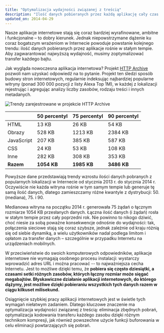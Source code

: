 ```yaml
---
title: "Optymalizacja wydajności związanej z treścią"
description: "Ilość danych pobieranych przez każdą aplikację cały czas rośnie. Aby zagwarantować najwyższą wydajność, musimy zoptymalizować transfer każdego bajtu."
updated_on: 2014-04-29
---
```


<p class="intro">
  Nasze aplikacje internetowe stają się coraz bardziej wyrafinowane, ambitne i funkcjonalne &ndash; to dobry kierunek. Jednak niepowstrzymane dążenie ku coraz bogatszym wrażeniom w Internecie powoduje powstanie kolejnego trendu: ilość danych pobieranych przez aplikacje rośnie w stałym tempie. Aby zagwarantować najwyższą wydajność, musimy zoptymalizować transfer każdego bajtu.
</p>


Jak wygląda nowoczesna aplikacja internetowa? Projekt [HTTP Archive](http://httparchive.org/) pozwoli nam uzyskać odpowiedź na to pytanie. Projekt ten śledzi sposób budowy stron internetowych, regularnie indeksując najbardziej popularne witryny (ponad 300 000 pozycji z listy Alexa Top 1M), w każdej z lokalizacji rejestrując i agregując analizy liczby zasobów, rodzaju treści i innych metadanych.

<img src="images/http-archive-trends.png" class="center" alt="Trendy zarejestrowane w projekcie HTTP Archive">

<table class="mdl-data-table mdl-js-data-table">
<thead>
  <tr>
    <th></th>
    <th>50 percentyl</th>
    <th>75 percentyl</th>
    <th>90 percentyl</th>
  </tr>
</thead>
<tr>
  <td data-th="typ">HTML</td>
  <td data-th="50%">13 KB</td>
  <td data-th="75%">26 KB</td>
  <td data-th="90%">54 KB</td>
</tr>
<tr>
  <td data-th="typ">Obrazy</td>
  <td data-th="50%">528 KB</td>
  <td data-th="75%">1213 KB</td>
  <td data-th="90%">2384 KB</td>
</tr>
<tr>
  <td data-th="typ">JavaScript</td>
  <td data-th="50%">207 KB</td>
  <td data-th="75%">385 KB</td>
  <td data-th="90%">587 KB</td>
</tr>
<tr>
  <td data-th="typ">CSS</td>
  <td data-th="50%">24 KB</td>
  <td data-th="75%">53 KB</td>
  <td data-th="90%">108 KB</td>
</tr>
<tr>
  <td data-th="typ">Inne</td>
  <td data-th="50%">282 KB</td>
  <td data-th="75%">308 KB</td>
  <td data-th="90%">353 KB</td>
</tr>
<tr>
  <td data-th="typ"><strong>Razem</strong></td>
  <td data-th="50%"><strong>1054 KB</strong></td>
  <td data-th="75%"><strong>1985 KB</strong></td>
  <td data-th="90%"><strong>3486 KB</strong></td>
</tr>
</table>

Powyższe dane przedstawiają trendy wzrostu ilości danych pobranych z popularnych lokalizacji w Internecie od stycznia 2013 r. do stycznia 2014 r. Oczywiście nie każda witryna rośnie w tym samym tempie lub generuje tę samą ilość danych, dlatego zamieszczamy różne kwantyle z dystrybucji: 50. (mediana), 75. i 90.

Medianowa witryna na początku 2014 r. generowała 75 żądań o łącznym rozmiarze 1054 KB przesłanych danych. Łączna ilość danych (i żądań) rosła w stałym tempie przez cały poprzedni rok. Nie powinno to nikogo dziwić, choć niesie za sobą poważne konsekwencje odnośnie do wydajności: tak, połączenia sieciowe stają się coraz szybsze, jednak zależnie od kraju różnią się od siebie dynamiką, a wielu użytkowników nadal podlega limitom i opłatom za transfer danych &ndash; szczególnie w przypadku Internetu na urządzeniach mobilnych.

W przeciwieństwie do swoich komputerowych odpowiedników, aplikacje internetowe nie wymagają osobnego procesu instalacji: wystarczy wprowadzić adres URL i można pracować -- to najważniejsza cecha Internetu. Jest to możliwe dzięki temu, że **pobiera się często dziesiątki, a czasami setki różnych zasobów, których łączny rozmiar może sięgać megabajtów. Błyskawiczne działanie aplikacji internetowych, do którego dążymy, jest możliwe dzięki pobieraniu wszystkich tych danych razem w ciągu kilkuset milisekund.**

Osiągnięcie szybkiej pracy aplikacji internetowych jest w świetle tych wymagań niełatwym zadaniem. Dlatego kluczowe znaczenie ma optymalizacja wydajności związanej z treścią: eliminacja zbędnych pobrań, optymalizacja kodowania transferu każdego zasobu dzięki różnym technikom kompresji, jak również powszechne użycie funkcji buforowania w celu eliminacji powtarzających się pobrań.



